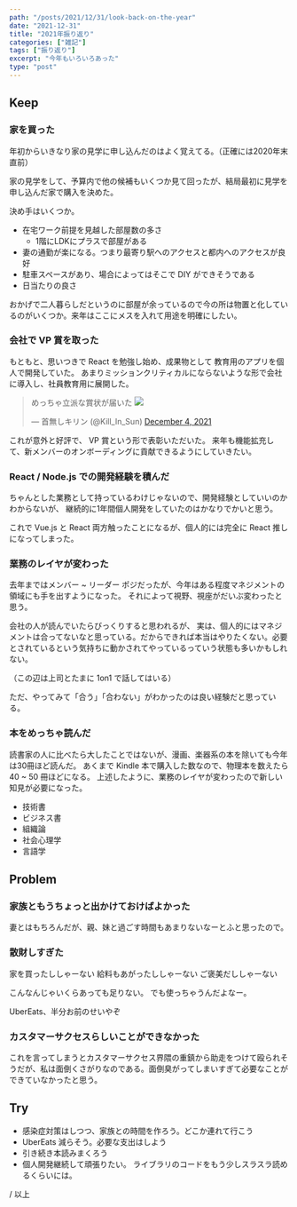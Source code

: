 ```yaml
---
path: "/posts/2021/12/31/look-back-on-the-year"
date: "2021-12-31"
title: "2021年振り返り"
categories: ["雑記"]
tags: ["振り返り"]
excerpt: "今年もいろいろあった"
type: "post"
---
```


## Keep

###  家を買った

年初からいきなり家の見学に申し込んだのはよく覚えてる。（正確には2020年末直前）

家の見学をして、予算内で他の候補もいくつか見て回ったが、結局最初に見学を申し込んだ家で購入を決めた。

決め手はいくつか。

- 在宅ワーク前提を見越した部屋数の多さ
	- 1階にLDKにプラスで部屋がある
- 妻の通勤が楽になる。つまり最寄り駅へのアクセスと都内へのアクセスが良好
- 駐車スペースがあり、場合によってはそこで DIY ができそうである
- 日当たりの良さ

おかげで二人暮らしだというのに部屋が余っているので今の所は物置と化しているのがいくつか。来年はここにメスを入れて用途を明確にしたい。


### 会社で VP 賞を取った

もともと、思いつきで React を勉強し始め、成果物として 教育用のアプリを個人で開発していた。
あまりミッションクリティカルにならないような形で会社に導入し、社員教育用に展開した。

<blockquote class="twitter-tweet"><p lang="ja" dir="ltr">めっちゃ立派な賞状が届いた <img src="https://pbs.twimg.com/media/FFxlArwVIAQG6ml?format=jpg&name=900x900"></p>&mdash; 首無しキリン (@Kill_In_Sun) <a href="https://twitter.com/Kill_In_Sun/status/1467158643754008578?ref_src=twsrc%5Etfw">December 4, 2021</a></blockquote> <script async src="https://platform.twitter.com/widgets.js" charset="utf-8"></script>

これが意外と好評で、 VP 賞という形で表彰いただいた。
来年も機能拡充して、新メンバーのオンボーディングに貢献できるようにしていきたい。

### React / Node.js での開発経験を積んだ

ちゃんとした業務として持っているわけじゃないので、開発経験としていいのかわからないが、
継続的に1年間個人開発をしていたのはかなりでかいと思う。

これで Vue.js と React 両方触ったことになるが、個人的には完全に React 推しになってしまった。

### 業務のレイヤが変わった

去年まではメンバー ~ リーダー ポジだったが、今年はある程度マネジメントの領域にも手を出すようになった。
それによって視野、視座がだいぶ変わったと思う。

会社の人が読んでいたらびっくりすると思われるが、
実は、個人的にはマネジメントは合ってないなと思っている。だからできれば本当はやりたくない。必要とされているという気持ちに動かされてやっているっていう状態も多いかもしれない。

（この辺は上司とたまに 1on1 で話してはいる）

ただ、やってみて「合う」「合わない」がわかったのは良い経験だと思っている。

### 本をめっちゃ読んだ

読書家の人に比べたら大したことではないが、漫画、楽器系の本を除いても今年は30冊ほど読んだ。
あくまで Kindle 本で購入した数なので、物理本を数えたら 40 ~ 50 冊ほどになる。
上述したように、業務のレイヤが変わったので新しい知見が必要になった。

- 技術書
- ビジネス書
- 組織論
- 社会心理学
- 言語学

## Problem

### 家族ともうちょっと出かけておけばよかった

妻とはもちろんだが、親、妹と過ごす時間もあまりないなーとふと思ったので。

### 散財しすぎた

家を買ったししゃーない
給料もあがったししゃーない
ご褒美だししゃーない

こんなんじゃいくらあっても足りない。
でも使っちゃうんだよなー。

UberEats、半分お前のせいやぞ


### カスタマーサクセスらしいことができなかった

これを言ってしまうとカスタマーサクセス界隈の重鎮から助走をつけて殴られそうだが、私は面倒くさがりなのである。面倒臭がってしまいすぎて必要なことができていなかったと思う。

## Try

- 感染症対策はしつつ、家族との時間を作ろう。どこか連れて行こう
- UberEats 減らそう。必要な支出はしよう
- 引き続き本読みまくろう
- 個人開発継続して頑張りたい。 ライブラリのコードをもう少しスラスラ読めるくらいには。



/ 以上
